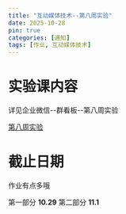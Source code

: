 ```yaml
---
title: "互动媒体技术--第八周实验"
date: 2025-10-28
pin: true
categories: [通知]
tags: [作业, 互动媒体技术]
---
```

# 实验课内容
详见企业微信--群看板--第八周实验

[第八周实验](https://ruiminlyu.notion.site/8-1-299493c5effc8094ae56c96f3881962a)

# 截止日期

作业有点多哦

第一部分 **10.29**
第二部分 **11.1**